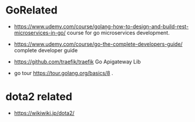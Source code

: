 # GoRelated
 - https://www.udemy.com/course/golang-how-to-design-and-build-rest-microservices-in-go/    course for go microservices development.
 - https://www.udemy.com/course/go-the-complete-developers-guide/     complete developer guide


 - https://github.com/traefik/traefik   Go Apigateway Lib
 - go tour https://tour.golang.org/basics/8
 .

# dota2 related
- https://wikiwiki.jp/dota2/
